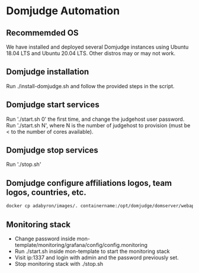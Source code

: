 # Domjudge Automation

## Recommemded OS
We have installed and deployed several Domjudge instances using Ubuntu 18.04 LTS and Ubuntu 20.04 LTS. Other distros may or may not work. 

## Domjudge installation
Run ./install-domjudge.sh and follow the provided steps in the script.

## Domjudge start services
Run './start.sh 0' the first time, and change the judgehost user password.
Run './start.sh N', where N is the number of judgehost to provision (must be < to the number of cores available).
 
## Domjudge stop services
Run './stop.sh'

## Domjudge configure affiliations logos, team logos, countries, etc.
```bash
docker cp adabyron/images/. containername:/opt/domjudge/domserver/webapp/public/images/
```

## Monitoring stack

* Change password inside mon-template/monitoring/grafana/config/config.monitoring
* Run ./start.sh inside mon-template to start the monitoring stack
* Visit ip:1337 and login with admin and the password previously set.
* Stop monitoring stack with ./stop.sh
